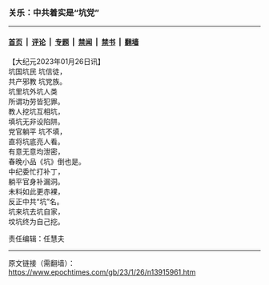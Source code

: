 ### 关乐：中共着实是“坑党”

---

#### [首页](../../../..?n13915961) &nbsp;|&nbsp; [评论](../../../../../epoch-comment?n13915961) &nbsp;|&nbsp; [专题](../../../../../epoch-special?n13915961) &nbsp;|&nbsp; [禁闻](../../../../../epoch-news?n13915961) &nbsp;|&nbsp; [禁书](../../../../../books?n13915961) &nbsp;|&nbsp; [翻墙](https://github.com/gfw-breaker/nogfw/blob/master/README.md?n13915961)


<div class="post_content" id="artbody" itemprop="articleBody">
 <!-- article content begin -->
 <p>
  【大纪元2023年01月26日讯】
  <br/>
  <ok href="https://www.epochtimes.com/gb/tag/%E5%9D%91%E5%9B%BD%E5%9D%91%E6%B0%91.html">
   坑国坑民
  </ok>
  坑信徒，
  <br/>
  <ok href="https://www.epochtimes.com/gb/tag/%E5%85%B1%E4%BA%A7%E9%82%AA%E6%95%99.html">
   共产邪教
  </ok>
  坑党族。
  <br/>
  坑里坑外坑人类
  <br/>
  所谓功劳皆犯罪。
  <br/>
  教人挖坑互相坑，
  <br/>
  填坑无非设陷阱。
  <br/>
  <ok href="https://www.epochtimes.com/gb/tag/%E5%85%9A%E5%AE%98%E8%BA%BA%E5%B9%B3.html">
   党官躺平
  </ok>
  坑不填，
  <br/>
  直将坑底亮人看。
  <br/>
  有意无意均泄密，
  <br/>
  春晚小品《坑》倒也是。
  <br/>
  中纪委忙打补丁，
  <br/>
  躺平官身补漏洞。
  <br/>
  未料如此更赤裸，
  <br/>
  反正中共“坑”名。
  <br/>
  坑来坑去坑自家，
  <br/>
  坟坑终为自己挖。
 </p>
 <p>
  责任编辑：任慧夫
 </p>
 <!-- article content end -->
 <div id="below_article_ad">
 </div>
</div>


---

原文链接（需翻墙）：https://www.epochtimes.com/gb/23/1/26/n13915961.htm